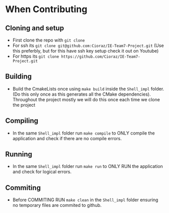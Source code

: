 # When Contributing

## Cloning and setup
- First clone the repo with `git clone`
- For ssh its `git clone git@github.com:Cioraz/IE-Team7-Project.git` (Use this preferbly, but for this have ssh key setup check it out on Youtube)
- For https its `git clone https://github.com/Cioraz/IE-Team7-Project.git`

## Building
- Build the CmakeLists once using `make build` inside the `Shell_impl` folder. (Do this only once as this generates all the CMake dependencies). Throughout the project mostly we will do this once each time we clone the project

## Compiling
- In the same `Shell_impl` folder run `make compile` to ONLY compile the application and check if there are no compile errors.

## Running
- In the same `Shell_impl` folder run `make run` to ONLY RUN the application and check for logical errors.

## Commiting
- Before COMMITING RUN `make clean` in the `Shell_impl` folder ensuring no temporary files are commited to github.

